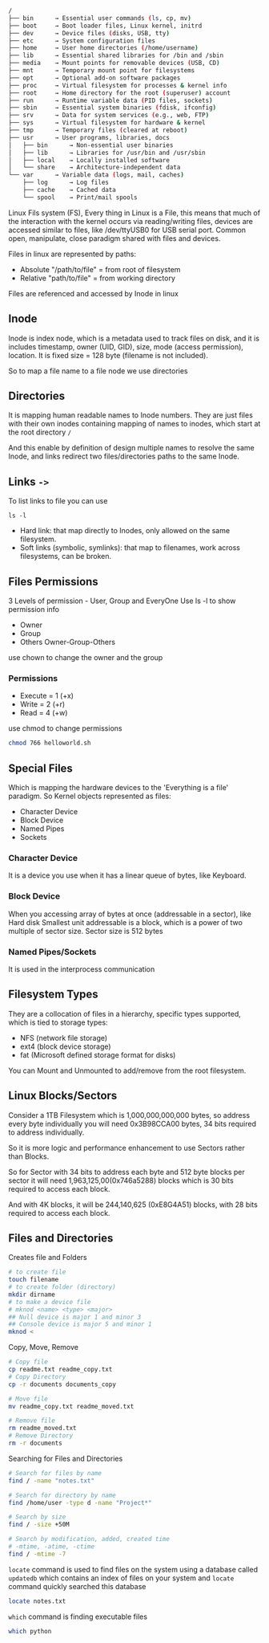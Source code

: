 

``` bash
/
├── bin      → Essential user commands (ls, cp, mv)
├── boot     → Boot loader files, Linux kernel, initrd
├── dev      → Device files (disks, USB, tty)
├── etc      → System configuration files
├── home     → User home directories (/home/username)
├── lib      → Essential shared libraries for /bin and /sbin
├── media    → Mount points for removable devices (USB, CD)
├── mnt      → Temporary mount point for filesystems
├── opt      → Optional add-on software packages
├── proc     → Virtual filesystem for processes & kernel info
├── root     → Home directory for the root (superuser) account
├── run      → Runtime variable data (PID files, sockets)
├── sbin     → Essential system binaries (fdisk, ifconfig)
├── srv      → Data for system services (e.g., web, FTP)
├── sys      → Virtual filesystem for hardware & kernel
├── tmp      → Temporary files (cleared at reboot)
├── usr      → User programs, libraries, docs
│   ├── bin      → Non-essential user binaries
│   ├── lib      → Libraries for /usr/bin and /usr/sbin
│   ├── local    → Locally installed software
│   └── share    → Architecture-independent data
└── var      → Variable data (logs, mail, caches)
    ├── log      → Log files
    ├── cache    → Cached data
    └── spool    → Print/mail spools

```


Linux Fils system (FS),
Every thing in Linux is a File, this means that much of the interaction with the kernel occurs via reading/writing files, devices are accessed similar to files, like /dev/ttyUSB0 for USB serial port.
Common open, manipulate, close paradigm shared with files and devices.

Files in linux are represented by paths:
- Absolute "/path/to/file" = from root of filesystem
- Relative "path/to/file" = from working directory

Files are referenced and accessed by Inode in linux
## Inode
Inode is index node, which is a metadata used to track files on disk, and it is includes timestamp, owner (UID, GID), size, mode (access permission), location.
It is fixed size = 128 byte (filename is not included).

So to map a file name to a file node we use directories

## Directories
It is mapping human readable names to Inode numbers.
They are just files with their own inodes containing mapping of names to inodes, which start at the root directory `/`

And this enable by definition of design multiple names to resolve the same Inode, and links redirect two files/directories paths to the same Inode.

## Links `->`
To list links to file you can use
``` basjh
ls -l
```
- Hard link: that map directly to Inodes, only allowed on the same filesystem.
- Soft links (symbolic, symlinks): that map to filenames, work across filesystems, can be broken.


## Files Permissions

3 Levels of permission - User, Group and EveryOne
Use ls -l to show permission info
- Owner
- Group
- Others
Owner-Group-Others

use chown to change the owner and the group

### Permissions
- Execute = 1 (+x)
- Write = 2 (+r)
- Read = 4 (+w)

use chmod to change permissions
``` bash
chmod 766 helloworld.sh
```

## Special Files
Which is mapping the hardware devices to the 'Everything is a file' paradigm.
So Kernel objects represented as files:
- Character Device
- Block Device
- Named Pipes
- Sockets
### Character Device
It is a device you use when it has a linear queue of bytes, like Keyboard.

### Block Device
When you accessing array of bytes at once (addressable in a sector), like Hard disk
Smallest unit addressable is a block, which is a power of two multiple of sector size.
Sector size is 512 bytes

### Named Pipes/Sockets
It is used in the interprocess communication

## Filesystem Types
They are a collocation of files in a hierarchy, specific types supported, which is tied to storage types:
- NFS (network file storage)
- ext4 (block device storage)
- fat (Microsoft defined storage format for disks)

You can Mount and Unmounted to add/remove from the root filesystem.

## Linux Blocks/Sectors
Consider a 1TB Filesystem which is 1,000,000,000,000 bytes, so address every byte individually you will need 0x3B98CCA00 bytes, 34 bits required to address individually.

So it is more logic and performance enhancement to use Sectors rather than Blocks.

So for Sector with 34 bits to address each byte and 512 byte blocks per sector it will need 1,963,125,00(0x746a5288) blocks which is 30 bits required to access each block.

And with 4K blocks, it will be 244,140,625 (0xE8G4A51) blocks, with 28 bits required to access each block.


## Files and Directories

Creates file and Folders 
```bash
# to create file
touch filename
# to create folder (directory)
mkdir dirname
# to make a device file
# mknod <name> <type> <major>
## Null device is major 1 and minor 3
## Console device is major 5 and minor 1
mknod <
```

Copy, Move, Remove

``` bash
# Copy file
cp readme.txt readme_copy.txt
# Copy Directory
cp -r documents documents_copy

# Move file
mv readme_copy.txt readme_moved.txt

# Remove file
rm readme_moved.txt
# Remove Directory
rm -r documents
```

Searching for Files and Directories

``` bash
# Search for files by name
find / -name "notes.txt"

# Search for directory by name
find /home/user -type d -name "Project*"

# Search by size
find / -size +50M

# Search by modification, added, created time
# -mtime, -atime, -ctime
find / -mtime -7
```

`locate` command is used to find files on the system using a database called `updatedb` which contains an index of files on your system and `locate` command quickly searched this database
``` bash
locate notes.txt
```

`which` command is finding executable files
``` bash
which python
```